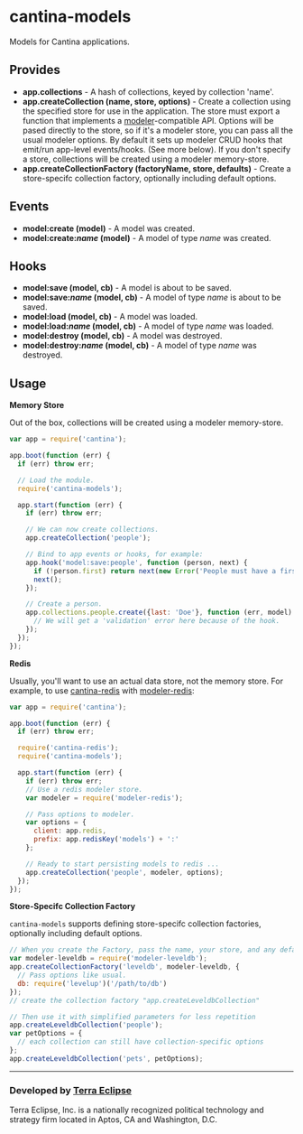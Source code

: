 cantina-models
==============

Models for Cantina applications.

Provides
--------

- **app.collections** - A hash of collections, keyed by collection 'name'.
- **app.createCollection (name, store, options)** - Create a collection using
the specified store for use in the application. The store must export a function
that implements a [modeler](https://github.com/carlos8f/modeler)-compatible API.
Options will be pased directly to the store, so if it's a modeler store, you can
pass all the usual modeler options. By default it sets up modeler CRUD hooks
that emit/run app-level events/hooks. (See more below). If you don't specify a
store, collections will be created using a modeler memory-store.
- **app.createCollectionFactory (factoryName, store, defaults)** - Create a
store-specifc collection factory, optionally including default options.

Events
------

- **model:create (model)** - A model was created.
- **model:create:_name_ (model)** - A model of type _name_ was created.

Hooks
-----

- **model:save (model, cb)** - A model is about to be saved.
- **model:save:_name_ (model, cb)** - A model of type _name_ is about to be saved.
- **model:load (model, cb)** - A model was loaded.
- **model:load:_name_ (model, cb)** - A model of type _name_ was loaded.
- **model:destroy (model, cb)** - A model was destroyed.
- **model:destroy:_name_ (model, cb)** - A model of type _name_ was destroyed.

Usage
-----

**Memory Store**

Out of the box, collections will be created using a modeler memory-store.

```js
var app = require('cantina');

app.boot(function (err) {
  if (err) throw err;

  // Load the module.
  require('cantina-models');

  app.start(function (err) {
    if (err) throw err;

    // We can now create collections.
    app.createCollection('people');

    // Bind to app events or hooks, for example:
    app.hook('model:save:people', function (person, next) {
      if (!person.first) return next(new Error('People must have a first name'));
      next();
    });

    // Create a person.
    app.collections.people.create({last: 'Doe'}, function (err, model) {
      // We will get a 'validation' error here because of the hook.
    });
  });
});
```

**Redis**

Usually, you'll want to use an actual data store, not the memory store. For
example, to use [cantina-redis](https://github.com/cantina/cantina-redis) with
[modeler-redis](https://github.com/carlos8f/modeler-redis):

```js
var app = require('cantina');

app.boot(function (err) {
  if (err) throw err;

  require('cantina-redis');
  require('cantina-models');

  app.start(function (err) {
    if (err) throw err;
    // Use a redis modeler store.
    var modeler = require('modeler-redis');

    // Pass options to modeler.
    var options = {
      client: app.redis,
      prefix: app.redisKey('models') + ':'
    };

    // Ready to start persisting models to redis ...
    app.createCollection('people', modeler, options);
  });
});
```

**Store-Specifc Collection Factory**

`cantina-models` supports defining store-specifc collection factories, optionally
including default options.

```js
// When you create the Factory, pass the name, your store, and any default options.
var modeler-leveldb = require('modeler-leveldb');
app.createCollectionFactory('leveldb', modeler-leveldb, {
  // Pass options like usual.
  db: require('levelup')('/path/to/db')
});
// create the collection factory "app.createLeveldbCollection"

// Then use it with simplified parameters for less repetition
app.createLeveldbCollection('people');
var petOptions = {
  // each collection can still have collection-specific options
};
app.createLeveldbCollection('pets', petOptions);
```

- - -

### Developed by [Terra Eclipse](http://www.terraeclipse.com)
Terra Eclipse, Inc. is a nationally recognized political technology and
strategy firm located in Aptos, CA and Washington, D.C.

